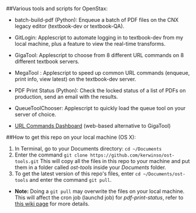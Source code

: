 ##Various tools and scripts for OpenStax:

* batch-build-pdf (Python): Enqueue a batch of PDF files on the CNX legacy editor (textbook-dev or textbook-QA).

* GitLogin: Applescript to automate logging in to textbook-dev from my local machine, plus a feature to view the real-time transforms. 

* GigaTool: Applescript to choose from 8 different URL commands on 8 different textbook servers.

* MegaTool : Applescript to speed up common URL commands (enqueue, print info, view latest) on the textbook-dev server.

* PDF Print Status (Python): Check the locked status of a list of PDFs on production, send an email with the results.

* QueueToolChooser: Applescript to quickly load the queue tool on your server of choice.

* [URL Commands Dashboard](http://ks52.web.rice.edu/urlcommands.html) (web-based alternative to GigaTool)

##How to get this repo on your local machine (OS X):

1. In Terminal, go to your Documents directory: `cd ~/Documents`
1. Enter the command `git clone https://github.com/kerwinso/ost-tools.git`
This will copy all the files in this repo to your machine and put them in a folder called _ost-tools_ inside your _Documents_ folder.
1. To get the latest version of this repo's files, enter `cd ~/Documents/ost-tools` and enter the command `git pull`.
  * **Note:** Doing a `git pull` may overwrite the files on your local machine. This will affect the cron job (launchd job) for _pdf-print-status_, refer to [this wiki page](https://github.com/kerwinso/ost-tools/wiki/Scheduling-pdf-print-status-to-run-in-the-background-%28OS-X%29) for more details.
  